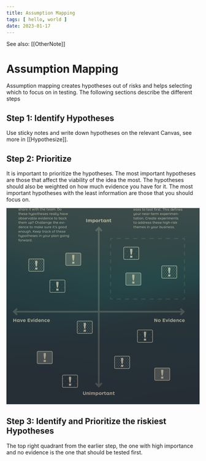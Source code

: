 ```yaml
---
title: Assumption Mapping
tags: [ hello, world ]
date: 2023-01-17
---
```


See also: [[OtherNote]]

# Assumption Mapping
Assumption mapping creates hypotheses out of risks and helps selecting which to focus on in testing. The following sections describe the different steps

## Step 1: Identify Hypotheses
Use sticky notes and write down hypotheses on the relevant Canvas, see more in [[Hypothesize]]. 

## Step 2: Prioritize
It is important to prioritize the hypotheses. The most important hypotheses are those that affect the viability of the idea the most. The hypotheses should also be weighted on how much evidence you have for it. The most important hypotheses with the least information are those that you should focus on.

![](img/pasted_img_20230117173949.png)

## Step 3: Identify and Prioritize the riskiest Hypotheses
The top right quadrant from the earlier step, the one with high importance and no evidence is the one that should be tested first.
